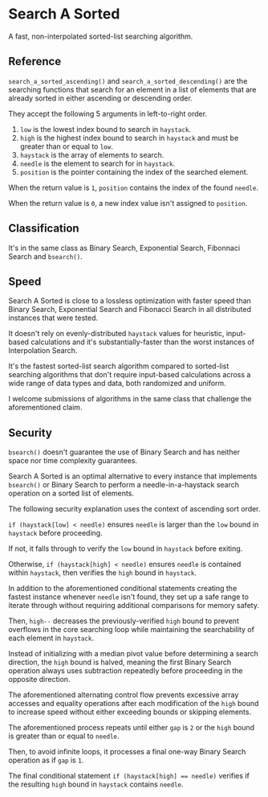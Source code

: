 # Search A Sorted

A fast, non-interpolated sorted-list searching algorithm.

## Reference

`search_a_sorted_ascending()` and `search_a_sorted_descending()` are the searching functions that search for an element in a list of elements that are already sorted in either ascending or descending order.

They accept the following 5 arguments in left-to-right order.

1. `low` is the lowest index bound to search in `haystack`.
2. `high` is the highest index bound to search in `haystack` and must be greater than or equal to `low`.
3. `haystack` is the array of elements to search.
4. `needle` is the element to search for in `haystack`.
5. `position` is the pointer containing the index of the searched element.

When the return value is `1`, `position` contains the index of the found `needle`.

When the return value is `0`, a new index value isn't assigned to `position`.

## Classification

It's in the same class as Binary Search, Exponential Search, Fibonnaci Search and `bsearch()`.

## Speed

Search A Sorted is close to a lossless optimization with faster speed than Binary Search, Exponential Search and Fibonacci Search in all distributed instances that were tested.

It doesn't rely on evenly-distributed `haystack` values for heuristic, input-based calculations and it's substantially-faster than the worst instances of Interpolation Search.

It's the fastest sorted-list search algorithm compared to sorted-list searching algorithms that don't require input-based calculations across a wide range of data types and data, both randomized and uniform.

I welcome submissions of algorithms in the same class that challenge the aforementioned claim.

## Security

`bsearch()` doesn't guarantee the use of Binary Search and has neither space nor time complexity guarantees.

Search A Sorted is an optimal alternative to every instance that implements `bsearch()` or Binary Search to perform a needle-in-a-haystack search operation on a sorted list of elements.

The following security explanation uses the context of ascending sort order.

`if (haystack[low] < needle)` ensures `needle` is larger than the `low` bound in `haystack` before proceeding.

If not, it falls through to verify the `low` bound in `haystack` before exiting.

Otherwise, `if (haystack[high] < needle)` ensures `needle` is contained within `haystack`, then verifies the `high` bound in `haystack`.

In addition to the aforementioned conditional statements creating the fastest instance whenever `needle` isn't found, they set up a safe range to iterate through without requiring additional comparisons for memory safety.

Then, `high--` decreases the previously-verified `high` bound to prevent overflows in the core searching loop while maintaining the searchability of each element in `haystack`.

Instead of initializing with a median pivot value before determining a search direction, the `high` bound is halved, meaning the first Binary Search operation always uses subtraction repeatedly before proceeding in the opposite direction.

The aforementioned alternating control flow prevents excessive array accesses and equality operations after each modification of the `high` bound to increase speed without either exceeding bounds or skipping elements.

The aforementioned process repeats until either `gap` is `2` or the `high` bound is greater than or equal to `needle`.

Then, to avoid infinite loops, it processes a final one-way Binary Search operation as if `gap` is `1`.

The final conditional statement `if (haystack[high] == needle)` verifies if the resulting `high` bound in `haystack` contains `needle`.
